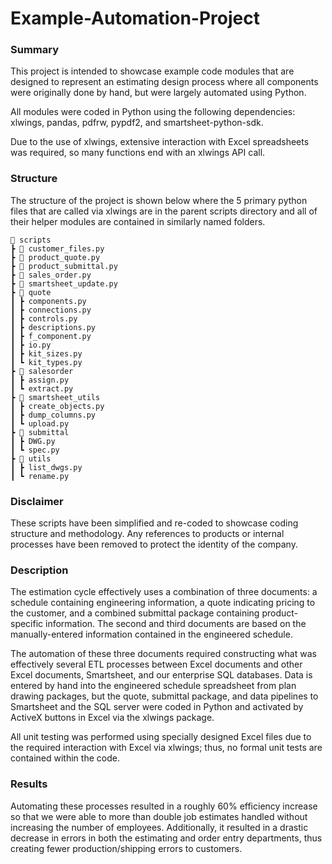 # Example-Automation-Project

### Summary
This project is intended to showcase example code modules that are designed to represent an estimating design process
where all components were originally done by hand, but were largely automated using Python. 

All modules were coded in Python using the following dependencies: xlwings, pandas, pdfrw, pypdf2, and 
smartsheet-python-sdk. 

Due to the use of xlwings, extensive interaction with Excel spreadsheets was required, so many
functions end with an xlwings API call.

### Structure
The structure of the project is shown below where the 5 primary python files that are called via xlwings are in the
parent scripts directory and all of their helper modules are contained in similarly named folders.
```
📂 scripts
┣ 📝 customer_files.py
┣ 📝 product_quote.py
┣ 📝 product_submittal.py
┣ 📝 sales_order.py
┣ 📝 smartsheet_update.py
┣ 📂 quote
┃ ┣ components.py
┃ ┣ connections.py
┃ ┣ controls.py
┃ ┣ descriptions.py
┃ ┣ f_component.py
┃ ┣ io.py
┃ ┣ kit_sizes.py
┃ ┗ kit_types.py
┣ 📂 salesorder
┃ ┣ assign.py
┃ ┗ extract.py
┣ 📂 smartsheet_utils
┃ ┣ create_objects.py
┃ ┣ dump_columns.py
┃ ┗ upload.py
┣ 📂 submittal
┃ ┣ DWG.py
┃ ┗ spec.py
┣ 📂 utils
┃ ┣ list_dwgs.py
┃ ┗ rename.py
```

### Disclaimer
These scripts have been simplified and re-coded to showcase coding structure and methodology. Any references to 
products or internal processes have been removed to protect the identity of the company.

### Description
The estimation cycle effectively uses a combination of three documents: a schedule containing engineering information, a 
quote indicating pricing to the customer, and a combined submittal package containing product-specific information. The
second and third documents are based on the manually-entered information contained in the engineered schedule.

The automation of these three documents required constructing what was effectively several ETL processes between Excel
documents and other Excel documents, Smartsheet, and our enterprise SQL databases. Data is entered by hand into the
engineered schedule spreadsheet from plan drawing packages, but the quote, submittal package, and data pipelines to 
Smartsheet and the SQL server were coded in Python and activated by ActiveX buttons in Excel via the xlwings package.

All unit testing was performed using specially designed Excel files due to the required interaction with Excel via 
xlwings; thus, no formal unit tests are contained within the code.

### Results
Automating these processes resulted in a roughly 60% efficiency increase so that we were able to more than double job 
estimates handled without increasing the number of employees. Additionally, it resulted in a drastic decrease in errors 
in both the estimating and order entry departments, thus creating fewer production/shipping errors to customers.
